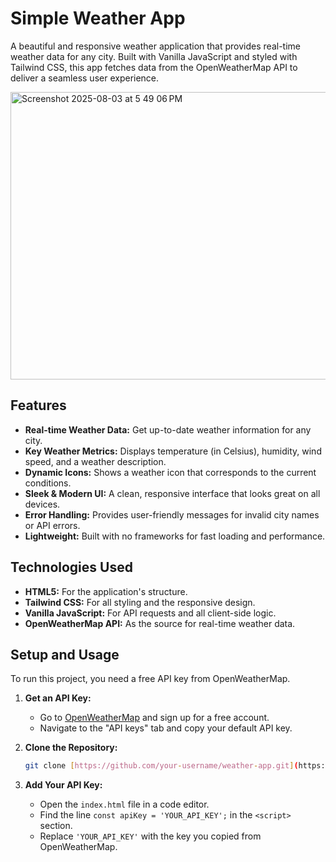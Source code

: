 # Simple Weather App

A beautiful and responsive weather application that provides real-time weather data for any city. Built with Vanilla JavaScript and styled with Tailwind CSS, this app fetches data from the OpenWeatherMap API to deliver a seamless user experience.

<img width="734" height="460" alt="Screenshot 2025-08-03 at 5 49 06 PM" src="https://github.com/user-attachments/assets/fb876f9f-8424-4658-a849-95cbd20d85d4" />

## Features

- **Real-time Weather Data:** Get up-to-date weather information for any city.
- **Key Weather Metrics:** Displays temperature (in Celsius), humidity, wind speed, and a weather description.
- **Dynamic Icons:** Shows a weather icon that corresponds to the current conditions.
- **Sleek & Modern UI:** A clean, responsive interface that looks great on all devices.
- **Error Handling:** Provides user-friendly messages for invalid city names or API errors.
- **Lightweight:** Built with no frameworks for fast loading and performance.

## Technologies Used

- **HTML5:** For the application's structure.
- **Tailwind CSS:** For all styling and the responsive design.
- **Vanilla JavaScript:** For API requests and all client-side logic.
- **OpenWeatherMap API:** As the source for real-time weather data.

## Setup and Usage

To run this project, you need a free API key from OpenWeatherMap.

1.  **Get an API Key:**
    * Go to [OpenWeatherMap](https://openweathermap.org/appid) and sign up for a free account.
    * Navigate to the "API keys" tab and copy your default API key.

2.  **Clone the Repository:**
    ```bash
    git clone [https://github.com/your-username/weather-app.git](https://github.com/your-username/weather-app.git)
    ```

3.  **Add Your API Key:**
    * Open the `index.html` file in a code editor.
    * Find the line `const apiKey = 'YOUR_API_KEY';` in the `<script>` section.
    * Replace `'YOUR_API_KEY'` with the key you copied from OpenWeatherMap.
